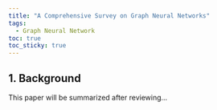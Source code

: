 ```yaml
---
title: "A Comprehensive Survey on Graph Neural Networks"
tags: 
  - Graph Neural Network
toc: true
toc_sticky: true
---
```



## 1. Background
This paper will be summarized after reviewing...

